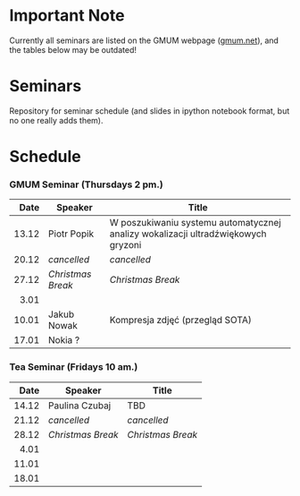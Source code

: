 # Important Note
Currently all seminars are listed on the GMUM webpage ([gmum.net](http://gmum.net/index.php?m=seminars)), and the tables below may be outdated!

# Seminars
Repository for seminar schedule (and slides in ipython notebook format, but no one really adds them).

# Schedule
### GMUM Seminar (Thursdays 2 pm.)
| Date  | Speaker                             | Title                                                                             |
|------:|-------------------------------------|-----------------------------------------------------------------------------------|
| 13.12 | Piotr Popik                         | W poszukiwaniu systemu automatycznej analizy wokalizacji ultradźwiękowych gryzoni |
| 20.12 | *cancelled*                         | *cancelled*                                                                       |
| 27.12 | *Christmas Break*                   | *Christmas Break*                                                                 |
|  3.01 |                                     |                                                                                   |
| 10.01 | Jakub Nowak                         | Kompresja zdjęć (przegląd SOTA)                                                   |
| 17.01 | Nokia ?                             |                                                                                   |

### Tea Seminar (Fridays 10 am.)
| Date  | Speaker                             | Title                                                                             |
|------:|-------------------------------------|-----------------------------------------------------------------------------------|
| 14.12 | Paulina Czubaj                      | TBD                                                                               |
| 21.12 | *cancelled*                         | *cancelled*                                                                       |
| 28.12 | *Christmas Break*                   | *Christmas Break*                                                                 |
|  4.01 |                                     |                                                                                   |
| 11.01 |                                     |                                                                                   |
| 18.01 |                                     |                                                                                   |

